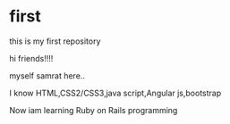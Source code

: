# first
this is my first repository


hi friends!!!!

myself samrat here..

I know HTML,CSS2/CSS3,java script,Angular js,bootstrap

Now iam learning Ruby on Rails programming
